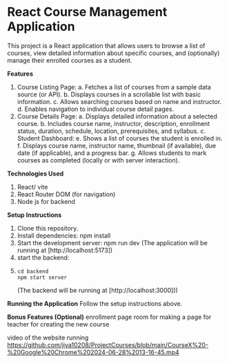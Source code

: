 # React Course Management Application
This project is a React application that allows users to browse a list of courses, view detailed information about specific courses, and (optionally) manage their enrolled courses as a student.

**Features**

1. Course Listing Page:
  a. Fetches a list of courses from a sample data source (or API).
  b. Displays courses in a scrollable list with basic information.
  c. Allows searching courses based on name and instructor.
  d. Enables navigation to individual course detail pages.
2. Course Details Page:
  a. Displays detailed information about a selected course.
  b. Includes course name, instructor, description, enrollment status, duration, schedule, location, prerequisites, and syllabus.
  c. Student Dashboard:
  e. Shows a list of courses the student is enrolled in.
  f. Displays course name, instructor name, thumbnail (if available), due date (if applicable), and a progress bar.
  g. Allows students to mark courses as completed (locally or with server interaction).

**Technologies Used**
1. React/ vite
2. React Router DOM (for navigation)
3. Node js for backend

**Setup Instructions**
1. Clone this repository.
2. Install dependencies: npm install
3. Start the development server: npm  run dev  (The application will be running at [http://localhost:5173])
4. start the backend:
5. ```
   cd backend
   npm start server
   ```
   (The backend will be running at [http://localhost:3000]))
   

**Running the Application**
  Follow the setup instructions above.

**Bonus Features (Optional)**
  enrollment page
  room for making a page for teacher for creating the new course 

video of the website running  https://github.com/jiya10208/ProjectCourses/blob/main/CourseX%20-%20Google%20Chrome%202024-06-28%2013-16-45.mp4
